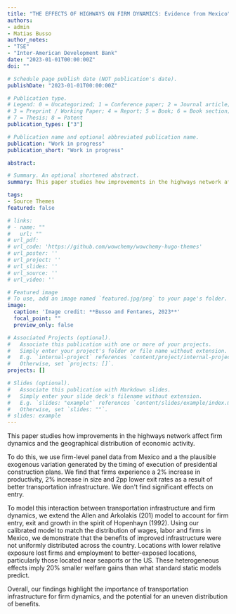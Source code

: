 ```yaml
---
title: "THE EFFECTS OF HIGHWAYS ON FIRM DYNAMICS: Evidence from Mexico"
authors:
- admin
- Matias Busso
author_notes:
- "TSE"
- "Inter-American Development Bank"
date: "2023-01-01T00:00:00Z"
doi: ""

# Schedule page publish date (NOT publication's date).
publishDate: "2023-01-01T00:00:00Z"

# Publication type.
# Legend: 0 = Uncategorized; 1 = Conference paper; 2 = Journal article;
# 3 = Preprint / Working Paper; 4 = Report; 5 = Book; 6 = Book section;
# 7 = Thesis; 8 = Patent
publication_types: ["3"]

# Publication name and optional abbreviated publication name.
publication: "Work in progress"
publication_short: "Work in progress"

abstract: 

# Summary. An optional shortened abstract.
summary: This paper studies how improvements in the highways network affect firm dynamics and the geographical distribution of economic activity. 

tags:
- Source Themes
featured: false

# links: 
# - name: ""
#   url: ""
# url_pdf: 
# url_code: 'https://github.com/wowchemy/wowchemy-hugo-themes'
# url_poster: ''
# url_project: ''
# url_slides: ''
# url_source: ''
# url_video: ''

# Featured image
# To use, add an image named `featured.jpg/png` to your page's folder. 
image:
  caption: 'Image credit: **Busso and Fentanes, 2023**'
  focal_point: ""
  preview_only: false

# Associated Projects (optional).
#   Associate this publication with one or more of your projects.
#   Simply enter your project's folder or file name without extension.
#   E.g. `internal-project` references `content/project/internal-project/index.md`.
#   Otherwise, set `projects: []`.
projects: []

# Slides (optional).
#   Associate this publication with Markdown slides.
#   Simply enter your slide deck's filename without extension.
#   E.g. `slides: "example"` references `content/slides/example/index.md`.
#   Otherwise, set `slides: ""`.
# slides: example
---
```


This paper studies how improvements in the highways network affect firm dynamics and the geographical distribution of economic activity. 
 
To do this, we use firm-level panel data from Mexico and a the plausible exogenous variation generated by the timing of execution of presidential construction plans. We find that firms experience a 2\% increase in productivity, 2\% increase in size and 2pp lower exit rates as a result of better transportation infrastructure. We don't find significant effects on entry. 
 
To model this interaction between transportation infrastructure and firm dynamics, we extend the Allen and Arkolakis (201) model to account for firm entry, exit and growth in the spirit of Hopenhayn (1992). Using our calibrated model to match the distribution of wages, labor and firms in Mexico, we demonstrate that the benefits of improved infrastructure were not uniformly distributed across the country. Locations with lower relative exposure lost firms and employment to better-exposed locations, particularly those located near seaports or the US. These heterogeneous effects imply 20\% smaller welfare gains than what standard static models predict. 
 
Overall, our findings highlight the importance of transportation infrastructure for firm dynamics, and the potential for an uneven distribution of benefits.
